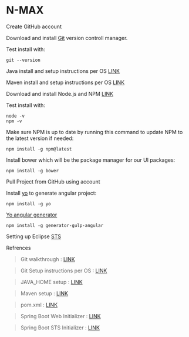 # N-MAX

Create GitHub account

Download and install [Git](https://git-scm.com/download) version controll manager.

Test install with:
```
git --version
```

Java install and setup instructions per OS [LINK](http://www.oracle.com/technetwork/java/javase/downloads/index.html)

Maven install and setup instructions per OS [LINK](https://maven.apache.org/install.html)

Download and install Node.js and NPM [LINK](https://www.npmjs.com/get-npm)

Test install with:
```
node -v
npm -v
```

Make sure NPM is up to date by running this command
to update NPM to the latest version if needed:
```
npm install -g npm@latest
```

Install bower which will be the package manager for
our UI packages:
```
npm install -g bower
```

Pull Project from GitHub using account

Install [yo](http://yeoman.io/) to generate angular project:
```
npm install -g yo
```

[Yo angular generator](https://github.com/Swiip/generator-gulp-angular)
```
npm install -g generator-gulp-angular
```

Setting up Eclipse [STS](https://spring.io/tools/sts)

Refrences

> Git walkthrough : [LINK](https://services.github.com/on-demand/github-cli/)

> Git Setup instructions per OS : [LINK](https://github.com/yui/yui3/wiki/Set-Up-Your-Git-Environment)

> JAVA_HOME setup : [LINK](https://docs.oracle.com/cd/E19182-01/820-7851/inst_cli_jdk_javahome_t/)

> Maven setup : [LINK](https://www.tutorialspoint.com/maven/maven_environment_setup.htm)

> pom.xml : [LINK](https://maven.apache.org/pom.html#Build_Settings)

> Spring Boot Web Initializer : [LINK](https://start.spring.io/)

> Spring Boot STS Initializer : [LINK](https://spring.io/blog/2015/03/18/spring-boot-support-in-spring-tool-suite-3-6-4)
